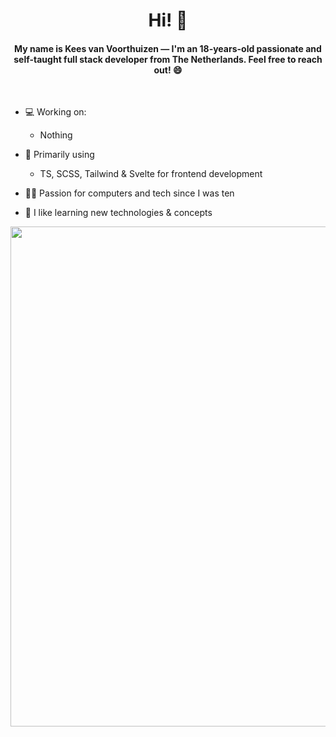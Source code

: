 <h1 align="center">Hi! 👋</h1>
<h4 align="center">My name is Kees van Voorthuizen — I'm an 18-years-old passionate and self-taught full stack developer from The Netherlands. Feel free to reach out! 😄</h4>

<br>

- 💻 Working on:
    - Nothing

- 🔭 Primarily using
    - TS, SCSS, Tailwind & Svelte for frontend development
    
- 👨‍💻 Passion for computers and tech since I was ten

- 📖 I like learning new technologies & concepts

<a href="https://github.com/ryo-ma/github-profile-trophy">
  <img width=800 src="https://github-profile-trophy.vercel.app/?username=matte0_s&column=8&theme=radical&no-frame=true"/>
</a>
